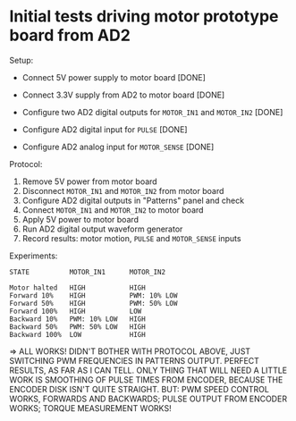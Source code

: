 # Initial tests driving motor prototype board from AD2

Setup:

 - Connect 5V power supply to motor board [DONE]

 - Connect 3.3V supply from AD2 to motor board [DONE]

 - Configure two AD2 digital outputs for `MOTOR_IN1` and `MOTOR_IN2` [DONE]

 - Configure AD2 digital input for `PULSE` [DONE]

 - Configure AD2 analog input for `MOTOR_SENSE` [DONE]

Protocol:
  1. Remove 5V power from motor board
  2. Disconnect `MOTOR_IN1` and `MOTOR_IN2` from motor board
  3. Configure AD2 digital outputs in "Patterns" panel and check
  4. Connect `MOTOR_IN1` and `MOTOR_IN2` to motor board
  5. Apply 5V power to motor board
  6. Run AD2 digital output waveform generator
  7. Record results: motor motion, `PULSE` and `MOTOR_SENSE` inputs

Experiments:

    STATE          MOTOR_IN1      MOTOR_IN2

    Motor halted   HIGH           HIGH
    Forward 10%    HIGH           PWM: 10% LOW
    Forward 50%    HIGH           PWM: 50% LOW
    Forward 100%   HIGH           LOW
    Backward 10%   PWM: 10% LOW   HIGH
    Backward 50%   PWM: 50% LOW   HIGH
    Backward 100%  LOW            HIGH

=> ALL WORKS! DIDN'T BOTHER WITH PROTOCOL ABOVE, JUST SWITCHING PWM
   FREQUENCIES IN PATTERNS OUTPUT. PERFECT RESULTS, AS FAR AS I CAN
   TELL. ONLY THING THAT WILL NEED A LITTLE WORK IS SMOOTHING OF PULSE
   TIMES FROM ENCODER, BECAUSE THE ENCODER DISK ISN'T QUITE STRAIGHT.
   BUT: PWM SPEED CONTROL WORKS, FORWARDS AND BACKWARDS; PULSE OUTPUT
   FROM ENCODER WORKS; TORQUE MEASUREMENT WORKS!

